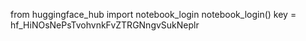 from huggingface_hub import notebook_login
notebook_login()
key = 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
